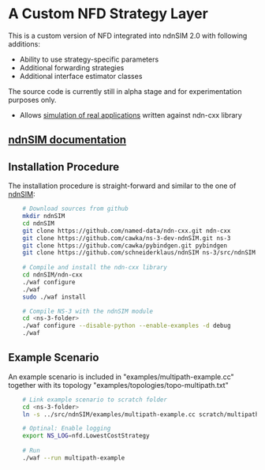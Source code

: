 A Custom NFD Strategy Layer 
==========

This is a custom version of NFD integrated into ndnSIM 2.0 with following additions:

- Ability to use strategy-specific parameters
- Additional forwarding strategies
- Additional interface estimator classes

The source code is currently still in alpha stage and for experimentation purposes only.


- Allows [simulation of real applications](http://ndnsim.net/2.1/guide-to-simulate-real-apps.html)
  written against ndn-cxx library

[ndnSIM documentation](http://ndnsim.net)
---------------------------------------------

## Installation Procedure

The installation procedure is straight-forward and similar to the one of [ndnSIM](http://ndnsim.net/2.0/getting-started.html):


```bash
	# Download sources from github
	mkdir ndnSIM
	cd ndnSIM
	git clone https://github.com/named-data/ndn-cxx.git ndn-cxx
	git clone https://github.com/cawka/ns-3-dev-ndnSIM.git ns-3
	git clone https://github.com/cawka/pybindgen.git pybindgen
	git clone https://github.com/schneiderklaus/ndnSIM ns-3/src/ndnSIM
	
	# Compile and install the ndn-cxx library
	cd ndnSIM/ndn-cxx
	./waf configure
	./waf
	sudo ./waf install

	# Compile NS-3 with the ndnSIM module
	cd <ns-3-folder>
	./waf configure --disable-python --enable-examples -d debug
	./waf
```

## Example Scenario

An example scenario is included in "examples/multipath-example.cc" together with its topology "examples/topologies/topo-multipath.txt"

```bash
	# Link example scenario to scratch folder
	cd <ns-3-folder>
	ln -s ../src/ndnSIM/examples/multipath-example.cc scratch/multipath-example.cc

	# Optinal: Enable logging
	export NS_LOG=nfd.LowestCostStrategy
	
	# Run 
	./waf --run multipath-example

```
